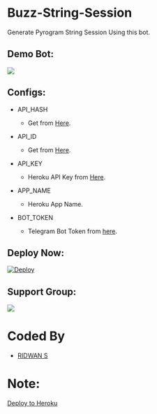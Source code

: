 # Buzz-String-Session

Generate Pyrogram String Session Using this bot.



## Demo Bot:

<a href="https://t.me/stringsessionbuzz_bott"><img src="https://telegra.ph/Logo-service-06-19"></a>



## Configs:

- API_HASH

  - Get from [Here](https://my.telegram.org).

- API_ID

  - Get from [Here](https://my.telegram.org).

- API_KEY

  - Heroku API Key from [Here](https://dashboard.heroku.com/account).

- APP_NAME

  - Heroku App Name.

- BOT_TOKEN

  - Telegram Bot Token from [here](https://t.me/BotFather).



## Deploy Now:

[![Deploy](https://www.herokucdn.com/deploy/button.svg)](https://heroku.com/deploy?template=https://github.com/justteen/string-session-buzz/tree/main)



## Support Group:

<a href="https://t.me/ossuport"><img src="https://img.shields.io/badge/Telegram-Join%20Telegram%20Group-blue.svg?logo=telegram"></a>



# Coded By

- [RIDWAN S](https://github.com/justteen/string-session-buzz)





# Note:

[Deploy to Heroku](https://github.com/justteen/string-session-buzzn#deploy-now)


